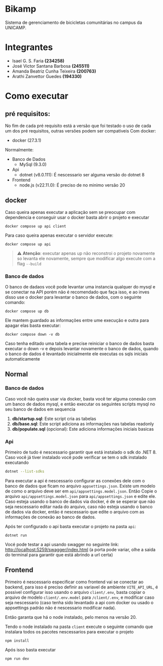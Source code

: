 # Bikamp

Sistema de gerenciamento de bicicletas comunitárias no campus da UNICAMP.

# Integrantes

- Isael G. S. Faria **(234258)**
- José Victor Santana Barbosa **(245511)**
- Amanda Beatriz Cunha Teixeira **(200763)**
- Arathi Zanvettor Guedes **(194330)**

# Como executar 
## pré requisitos:
No fim de cada pré requisito está a versão que foi testado o uso de cada um dos pré requisitos, outras versões podem ser compativeis
Com docker:
- docker (27.3.1)

Normalmente:  
- Banco de Dados  
	- MySql (9.3.0)
- Api 
	- dotnet (v8.0.111): É nescessario ser alguma versão do dotnet 8
- Frontend
	- node.js (v22.11.0): É preciso de no minimo versão 20
## docker
Caso queira apenas executar a aplicação sem se preocupar com dependencia e conseguir usar o docker basta abrir o projeto e executar
```shell
docker compose up api client
```

Para caso queira apenas executar o servidor execute:
```shell
docker compose up api 
``` 
> :warning: **Atenção**: executar apenas up não reconstroi o projeto novamente so levanta ele novamente, sempre que modificar algo execute com a flag `--build`
### Banco de dados 
O banco de dadaos você pode levantar uma instancia qualquer do mysql e se conectar na API porém não é recomendado que faça isso, e ao inves disso use o docker para levantar o banco de dados, com o seguinte comando:
```
docker compose up db
``` 
Ele mantem guardado as informações entre ume execução e outra para apagar elas basta executar:
```
docker compose down -v db
``` 
Caso tenha editado uma tabela e precise reiniciar o banco de dados basta executar o down -v e depois levantar novamente o banco de dados, quando o banco de dados é levantado inicialmente ele executas os sqls iniciais automaticamente

## Normal

### Banco de dados 
Caso você não queira usar via docker, basta você ter alguma conexão com um banco de dados mysql, e então executar os seguintes scripts mysql no seu banco de dados em sequencia 

1. **db/startup.sql**: Este script cria as tabelas
2. **db/base.sql**: Este script adiciona as informações nas tabelas readonly 
3. **db/populate.sql** (opcional): Este adiciona informações iniciais basicas 

### Api
Primeiro de tudo é nescessario garantir que está instalado o sdk do .NET 8.
Caso você já tiver instalado você pode verificar se tem o sdk instalado executando
```bash
dotnet --list-sdks
```

Para executar a api é nescessario configurar as conexões dele com o banco de dados que ficam no arquivo `appsettings.json`.
Existe um modelo de como o arquivo deve ser em `api/appsettings.model.json`.
Então Copie o arquivo `api/appsettings.model.json` para `api/appsettings.json` e edite ele.
Caso esteja usando o banco de dados via docker, é de se esperar que não seja nescessario editar nada do arquivo, caso não esteja usando o banco de dados via docker, então é nescessario que edite o arquivo com as informações de conexão ao banco de dados. 

Após ter configurado o api basta executar o projeto na pasta `api`:
```
dotnet run
```
Vocé pode testar a api usando swagger no seguinte link: [http://localhost:5259/swagger/index.html](http://localhost:5259/swagger/index.html)
(a porta pode variar, olhe a saida do terminal para garantir que está abrindo a url certa)

## Frontend
Primeiro é nescessario especificar como frontend vai se conectar ao backend, para isso é preciso definir as variavel de ambiente `VITE_API_URL`, é possivel configurar isso usando o arquivo `client/.env`, basta copiar o arquivo de modelo `client/.env.model` para `/client/.env`, e modificar caso seja nescessario (caso tenha sido levantado a api com docker ou usado o appsettings padrão não é nescessario modificar nada). 

Então garanta que há o node instalado, pelo menos na versão 20. 

Tendo o node instalado na pasta `client` execute o seguinte comando que instalara todos os pacotes nescessarios para executar o projeto

```shell
npm install
```

Após isso basta executar 
```shell
npm run dev 
```
